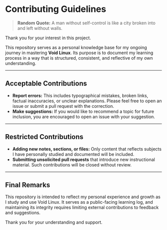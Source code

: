 # Contributing Guidelines

> **Random Quote:** A man without self-control is like a city broken into and left without walls.

Thank you for your interest in this project.

This repository serves as a personal knowledge base for my ongoing journey in mastering **Void Linux**. Its purpose is to document my learning process in a way that is structured, consistent, and reflective of my own understanding.

---

## Acceptable Contributions

+ **Report errors:** This includes typographical mistakes, broken links, factual inaccuracies, or unclear explanations. Please feel free to open an issue or submit a pull request with the correction.
+ **Make suggestions:** If you would like to recommend a topic for future inclusion, you are encouraged to open an issue with your suggestion.

---

## Restricted Contributions

+ **Adding new notes, sections, or files:** Only content that reflects subjects I have personally studied and documented will be included.
+ **Submitting unsolicited pull requests** that introduce new instructional material. Such contributions will be closed without review.

---

## Final Remarks

This repository is intended to reflect my personal experience and growth as I study and use Void Linux. It serves as a public-facing learning log, and maintaining its integrity requires limiting external contributions to feedback and suggestions.

Thank you for your understanding and support.
